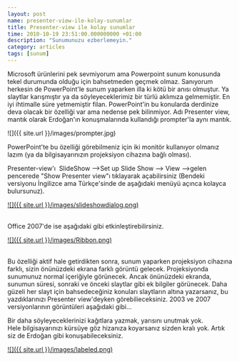 ```yaml
--- 
layout: post 
name: presenter-view-ile-kolay-sunumlar 
title: Presenter-view ile kolay sunumlar 
time: 2010-10-19 23:51:00.000000000 +01:00
description: "Sunumunuzu ezberlemeyin."
category: articles
tags: [sunum]
--- 
```


Microsoft ürünlerini pek sevmiyorum ama Powerpoint sunum konusunda tekel durumunda olduğu için bahsetmeden geçmek olmaz. Sanıyorum herkesin de PowerPoint'le sunum yaparken illa ki kötü bir anısı olmuştur. Ya slaytlar karışmıştır ya da söyleyeceklerimiz bir türlü aklımıza gelmemiştir. En iyi ihtimalle süre yetmemiştir filan. PowerPoint'in bu konularda derdinize deva olacak bir özelliği var ama nedense pek bilinmiyor. Adı Presenter view, mantık olarak Erdoğan'ın konuşmalarında kullandığı prompter'la aynı mantık.

![]({{ site.url }}/images/prompter.jpg)

PowerPoint'te bu özelliği görebilmeniz için iki monitör kullanıyor olmanız lazım (ya da bilgisayarınızın projeksiyon cihazına bağlı olması).


Presenter-view'ı 
SlideShow --\>Set up Slide Show --\> View --\>gelen pencerede "Show Presenter view"ı tıklayarak açabilirsiniz
(Bendeki versiyonu İngilizce ama Türkçe'sinde de aşağıdaki menüyü açınca kolayca bulursunuz).

[![]({{ site.url }}/images/slideshowdialog.png)]()

<br>
Office 2007'de ise aşağıdaki gibi etkinleştirebilirsiniz.

[![]({{ site.url }}/images/Ribbon.png)](/images/Ribbon.png)

<br>
Bu özelliği aktif hale getirdikten sonra, sunum yaparken projeksiyon cihazına farklı, sizin önünüzdeki ekrana farklı görüntü gelecek. Projeksiyonda sunumunuz normal içeriğiyle görünecek. Ancak önünüzdeki ekranda, sunumun süresi, sonraki ve önceki slaytlar gibi ek bilgiler görünecek. Daha güzeli her slayt için bahsedeceğiniz konuları slaytların altına yazarsanız, bu yazdıklarınızı Presenter view'deyken görebilieceksiniz. 2003 ve 2007 versiyonlarının görüntüleri aşağıdaki gibi...


Bir daha söyleyeceklerinizi kağıtlara yazmak, yarısını unutmak yok. Hele bilgisayarınızı kürsüye göz hizanıza koyarsanız sizden kralı yok. Artık siz de Erdoğan gibi konuşabileceksiniz.


[![]({{ site.url }}/images/labeled.png)](/images/labeled.png)
